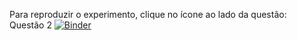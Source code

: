 Para reproduzir o experimento, clique no ícone ao lado da questão:<br>
Questão 2 [![Binder](https://mybinder.org/badge.svg)](https://mybinder.org/v2/gh/amorim-cleison/cin_am/develop?filepath=questao_2%2Fquestao2.ipynb)
